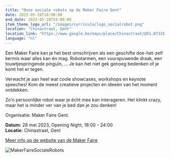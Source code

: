 ```yaml
---
title: "Onze sociale robots op de Maker Faire Gent"
date: 2023-05-28T18:00:00
end_date: 2023-05-28T24:00:00
item_theme_logo_url: "/images/curricula/logo_socialrobot.png"
location: "Chinastraat, Gent" 
location_link: "https://www.google.be/maps/place/Chinastraat/@51.07315,3.7340713,17z/data=!4m15!1m8!3m7!1s0x47c3712ea9c78c3d:0xecbfffc6fe91814e!2sChinastraat,+9000+Gent!3b1!8m2!3d51.07315!4d3.73626!16s%2Fg%2F1tgvcsy4!3m5!1s0x47c371b6ec503be5:0xb194aff3f37b6329!8m2!3d51.0728354!4d3.7354392!16s%2Fg%2F11h18nfrk7"
language: "nl"
---
```


Een Maker Faire kan je het best omschrijven als een geschifte doe-het-zelf kermis waar alles kan én mag. 
Robotarmen, een vuurspuwende draak, een touwtjespringende pinguïn, … Je kan het niet gek genoeg bedenken of je komt het er tegen.

Verwacht je aan heel wat coole showcases, workshops en keynote speeches! Kom de meest creatieve projecten en ideeën van het moment ontdekken.

Zo’n persoonlijke robot waar je écht mee kan interageren. Het klinkt crazy, maar het is minder ver van je bed dan je zou denken! 

Organisatie: Maker Faire Gent.

**Datum:** 28 mei 2023, Opening Night, 18:00 - 24:00<br>
**Locatie:**  Chinastraat, Gent

[Meer info op de website van de Maker Faire](https://www.makerfairegent.be/programma-item/sociale-robots-by-ugent-en-dwengo)

![MakerFaireSocialeRobots](https://user-images.githubusercontent.com/48352335/225373845-4f8fafa6-be5c-4dec-a1d3-5cb668393268.png)
